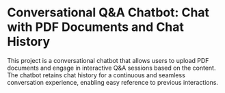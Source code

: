 # Conversational Q&A Chatbot: Chat with PDF Documents and Chat History
This project is a conversational chatbot that allows users to upload PDF documents and engage in interactive Q&amp;A sessions based on the content. The chatbot retains chat history for a continuous and seamless conversation experience, enabling easy reference to previous interactions.
